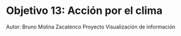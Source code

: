 # Objetivo 13: Acción por el clima
Autor: Bruno Molina Zacatenco
Proyecto Visualización de información
